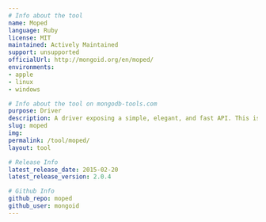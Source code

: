 ```yaml
---
# Info about the tool
name: Moped
language: Ruby
license: MIT
maintained: Actively Maintained
support: unsupported
officialUrl: http://mongoid.org/en/moped/
environments:
- apple
- linux
- windows

# Info about the tool on mongodb-tools.com
purpose: Driver
description: A driver exposing a simple, elegant, and fast API. This is the supported driver for the Mongoid ODM.
slug: moped
img: 
permalink: /tool/moped/
layout: tool

# Release Info
latest_release_date: 2015-02-20
latest_release_version: 2.0.4

# Github Info
github_repo: moped
github_user: mongoid
---
```


